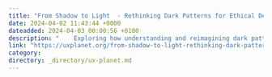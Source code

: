 ```yaml
---
title: "From Shadow to Light  - Rethinking Dark Patterns for Ethical Design"
date: 2024-04-02 11:43:44 +0000
dateadded: 2024-04-03 00:00:56 +0100
description: "    Exploring how understanding and reimagining dark patterns can lead to ethical, user-centered design that values transparency and…  Continue reading on UX Planet »  "
link: "https://uxplanet.org/from-shadow-to-light-rethinking-dark-patterns-for-ethical-design-ebf9a72bec41?source=rss----819cc2aaeee0---4"
category:
directory: _directory/ux-planet.md
---
```

